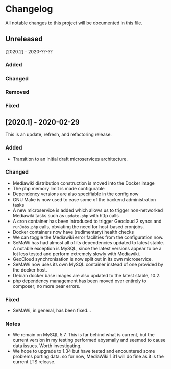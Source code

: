 # Changelog
All notable changes to this project will be documented in this file.

## Unreleased
[2020.2] - 2020-??-??

### Added

### Changed

### Removed

### Fixed

## [2020.1] - 2020-02-29

This is an update, refresh, and refactoring release.

### Added
* Transition to an initial draft microservices architecture.

### Changed
* Mediawiki distribution construction is moved into the Docker image
* The php memory limit is made configurable
* Dependency versions are also specifiable in the config now
* GNU Make is now used to ease some of the backend administration tasks
* A new microservice is added which allows us to trigger non-networked Mediawiki
  tasks such as `update.php` with http calls
* A cron container has been introduced to trigger Geocloud 2 syncs and
  `runJobs.php` calls, obviating the need for host-based cronjobs.
* Docker containers now have (rudimentary) health checks
* We can toggle the Mediawiki error facilities from the configuration now.
* SeMaWi has had almost all of its dependencies updated to latest stable. A
  notable exception is MySQL, since the latest versions appear to be a lot less
  tested and perform extremely slowly with Mediawiki.
* GeoCloud synchronisation is now split out in its own microservice.
* SeMaWi now uses its own MySQL container instead of one provided by the docker
  host.
* Debian docker base images are also updated to the latest stable, 10.2.
* php dependency management has been moved over entirely to composer; no more
  pear errors.

### Fixed
* SeMaWi, in general, has been fixed...

### Notes
* We remain on MySQL 5.7. This is far behind what is current, but the current
  version in my testing performed abysmally and seemed to cause data issues.
  Worth investigating.
* We hope to upgrade to 1.34 but have tested and encountered some problems
  porting data. so for now, MediaWiki 1.31 will do fine as it is the current
  LTS release.

